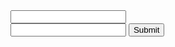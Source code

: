<html>
<head>
</head>
<body>
<form action="https://github.com/Hasnishihab/recieve_value.io.git" method="GET">
    <input type="text" name="serialNumber" /><br>
	<input type="text" name="name" />
    <input type="submit" value="Submit" />
</form>
</body>
</html>
